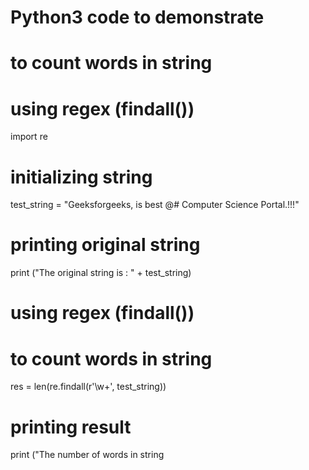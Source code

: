 # Python3 code to demonstrate 
# to count words in string 
# using regex (findall())

import re
 
# initializing string 

test_string = "Geeksforgeeks, is best @# Computer Science Portal.!!!"
 
# printing original string

print ("The original string is : " + test_string)
 
# using regex (findall())
# to count words in string

res = len(re.findall(r'\w+', test_string))
 
# printing result

print ("The number of words in string 

